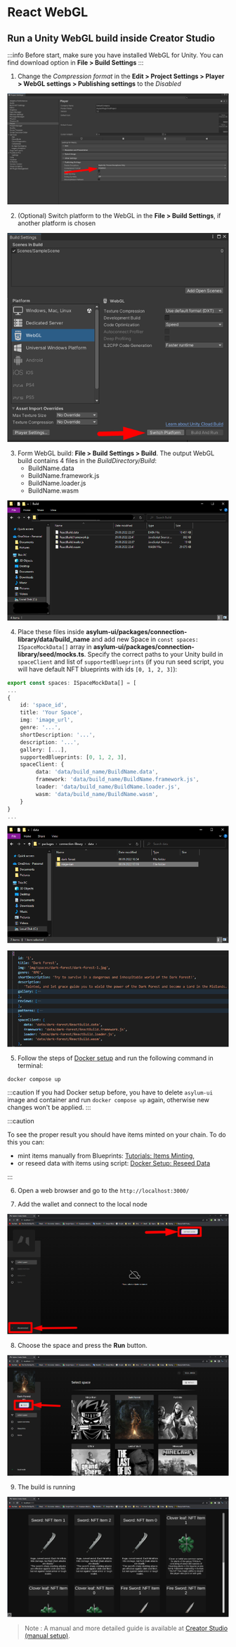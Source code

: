 # React WebGL

## Run a Unity WebGL build inside Creator Studio
:::info
Before start, make sure you have installed WebGL for Unity. You can find download option in **File > Build Settings**
:::

1. Change the _Compression format_ in the **Edit > Project Settings > Player > WebGL settings > Publishing settings** to the _Disabled_

![](img/WEBGL_Settings.png)

2. (Optional) Switch platform to the WebGL in the **File > Build Settings**, if another platform is chosen

![](img/WEBGL_SwitchPlatform.png)

3. Form WebGL build: **File > Build Settings > Build**. The output WebGL build contains 4 files in the _BuildDirectory/Build_:
    - BuildName.data
    - BuildName.framework.js
    - BuildName.loader.js
    - BuildName.wasm

![](img/WEBGL_BuildFiles.png)

4. Place these files inside **asylum-ui/packages/connection-library/data/build_name** and add new Space in `const spaces: ISpaceMockData[]` array in **asylum-ui/packages/connection-library/seed/mocks.ts**. Specify the correct paths to your Unity build in `spaceClient` and list of `supportedBlueprints` (if you run seed script, you will have default NFT blueprints with ids `[0, 1, 2, 3]`):
```ts
export const spaces: ISpaceMockData[] = [
...
{
    id: 'space_id',
    title: 'Your Space',
    img: 'image_url',
    genre: '...',
    shortDescription: '...',
    description: '...',
    gallery: [...],
    supportedBlueprints: [0, 1, 2, 3],
    spaceClient: {
         data: 'data/build_name/BuildName.data',
         framework: 'data/build_name/BuildName.framework.js',
         loader: 'data/build_name/BuildName.loader.js',
         wasm: 'data/build_name/BuildName.wasm',
    }
}
...
```

![](img/WEBGL_ConnectionLib.png)

![](img/WEBGL_Mocks.png)

5. Follow the steps of [Docker setup](../../asylum-ui/creator-studio/installation-docker.md) and run the following command in terminal:

```
docker compose up
```

:::caution
If you had Docker setup before, you have to delete `asylum-ui` image and container and run `docker compose up` again, otherwise new changes won't be applied.
:::

:::caution

To see the proper result you should have items minted on your chain. To do this you can:
- mint items manually from Blueprints: [Tutorials: Items Minting](../../tutorials/testing-guide-items-minting),
- or reseed data with items using script: [Docker Setup: Reseed Data](../../asylum-ui/creator-studio/installation-docker#reseed-data)

:::

6. Open a web browser and go to the `http://localhost:3000/`

7. Add the wallet and connect to the local node

![](img/WEBGL_UiConnect.png)

8. Choose the space and press the **Run** button. 

![](img/WEBGL_RunGame.png)

9. The build is running

![](img/WEBGL_FinalResult.png)

> Note : A manual and more detailed guide is available at [Creator Studio (manual setup)](../../asylum-ui/creator-studio/installation-manual).

